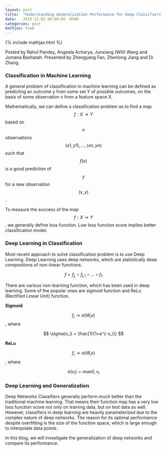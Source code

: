 ```yaml
---
layout: post
title:  "Understanding Generalization Performance for Deep Classifiers"
date:   2019-12-02 09:00:09 -0500
categories: post
mathjax: true
---
```

<!-- Need to include this line to enable mathjax -->
{% include mathjax.html %}

Posted by Rahul Pandey, Angeela Acharya, Junxiang (Will) Wang and Jomana Bashatah. Presented by Zhengyang Fan, Zhenlong Jiang and Di Zhang.

### Classification in Machine Learning
A general problem of classification in machine learning can be defined as predicting an outcome y from some set Y of possible outcomes, on the basis of some observation x from a feature space X.

Mathematically, we can define a classification problem as to find a map $$ f: X \rightarrow Y $$ based on $$ n $$ observations $$ (x1, y1), ..., (xn, yn) $$ such
that $$ f(x) $$ is a good prediction of $$ y $$ for a new observation $$ (x, y) $$.

To measure the success of the map $$ f: X \rightarrow Y $$, we generally define loss function. Low loss function score implies better classification model.

### Deep Learning in Classification
Most recent approach to solve classification problem is to use Deep Learning. Deep Learning uses deep networks, which are statistically deep compositions of non-linear functions.

$$ f = f_L \circ f_{L1} \circ ... \circ f_{1} $$

There are various non-learning function, which has been used in deep learning. Some of the popular ones are sigmoid function and ReLu (Rectified Linear Unit) function.

__Sigmoid__

$$ f_i \rightarrow \sigma(W_ix) $$, where

$$ \sigma(v_i) = \frac{1}{1+e^{-v_i}} $$

__ReLu__

$$ f_i \rightarrow \sigma(W_ix) $$, where

$$ \sigma(v_i) = max{0,v_i} $$

### Deep Learning and Generalization
Deep Networks Classifiers generally perform much better than the traditional machine learning. That means their function map has a very low loss function score not only on training data, but on test data as well. However, classifiers in deep learning are heavily parameterized due to the complex nature of deep networks. The reason for its optimal performance despite overfitting is the size of the function space, which is large enough to interpolate data points.

In this blog, we will investigate the generalization of deep networks and compare its performance.
